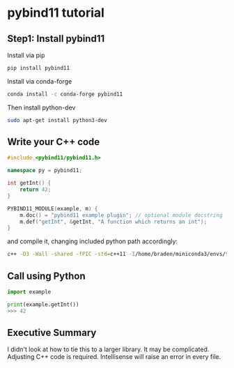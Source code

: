 # pybind11 tutorial

## Step1: Install pybind11

Install via pip

```bash
pip install pybind11
```

Install via conda-forge

```bash
conda install -c conda-forge pybind11
```

Then install python-dev

```bash
sudo apt-get install python3-dev
```

## Write your C++ code

```cpp
#include <pybind11/pybind11.h>

namespace py = pybind11;

int getInt() {
    return 42;
}

PYBIND11_MODULE(example, m) {
    m.doc() = "pybind11 example plugin"; // optional module docstring
    m.def("getInt", &getInt, "A function which returns an int");
}
```

and compile it, changing included python path accordingly:

```bash
c++ -O3 -Wall -shared -fPIC -std=c++11 -I/home/braden/miniconda3/envs/test/include/python3.12 -I $(python -m pybind11 --includes) example.cpp -o example.so
```

## Call using Python

```python
import example

print(example.getInt())
>>> 42
```

## Executive Summary

I didn't look at how to tie this to a larger library. It may be complicated. Adjusting C++ code is required.
Intellisense will raise an error in every file.
